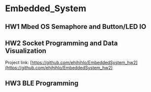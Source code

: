 # Embedded_System

## HW1 Mbed OS Semaphore and Button/LED IO

## HW2 Socket Programming and Data Visualization
Project link: [https://github.com/ehjhihlo/EmbeddedSystem_hw2](https://github.com/ehjhihlo/EmbeddedSystem_hw2)
## HW3 BLE Programming
